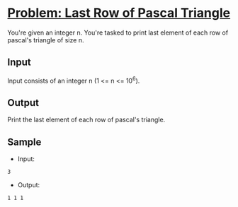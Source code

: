 # [Problem: Last Row of Pascal Triangle](https://my.newtonschool.co/playground/code/c4irmt988jt3)

You're given an integer n. You're tasked to print last element of each row of pascal's triangle of size n.

## Input

Input consists of an integer n (1 <= n <= 10<sup>6</sup>).

## Output

Print the last element of each row of pascal's triangle.

## Sample

- Input:
```
3
```

- Output:
```
1 1 1
```
